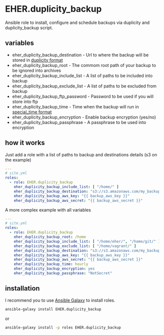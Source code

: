 # EHER.duplicity_backup
Ansible role to install, configure and schedule backups via duplicity and duplicity_backup script.

## variables

- eher_duplicity_backup_destination - Url to where the backup will be stored in [duplicity format](http://duplicity.nongnu.org/duplicity.1.html#sect8)
- eher_duplicity_backup_root - The commom root path of your backup to be ignored into archives
- eher_duplicity_backup_include_list - A list of paths to be included into backup
- eher_duplicity_backup_exclude_list - A list of paths to be excluded from backup
- eher_duplicity_backup_ftp_password - Password to be used if you will store into ftp
- eher_duplicity_backup_time - Time when the backup will run in [special_time format](http://docs.ansible.com/cron_module.html)
- eher_duplicity_backup_encryption - Enable backup encryption (yes/no)
- eher_duplicity_backup_passphrase - A passphrase to be used into encryption

## how it works

Just add a role with a list of paths to backup and destinations details (s3 on the example)
```yml
---
# site.yml
roles:
  - role: EHER.duplicity_backup
    eher_duplicity_backup_include_list: [ "/home/" ]
    eher_duplicity_backup_destination: "s3://s3.amazonaws.com/my_backup_bucket/"
    eher_duplicity_backup_aws_key: "{{ backup_aws_key }}"
    eher_duplicity_backup_aws_secret: "{{ backup_aws_secret }}"
```

A more complex example with all variables
```yml
---
# site.yml
roles:
  - role: EHER.duplicity_backup
    eher_duplicity_backup_root: /home
    eher_duplicity_backup_include_list: [ "/home/eher/", "/home/git/" ]
    eher_duplicity_backup_exclude_list: [ "/home/vagrant/" ]
    eher_duplicity_backup_destination: "s3://s3.amazonaws.com/my_backup_bucket/{{ ansible_hostname }}/"
    eher_duplicity_backup_aws_key: "{{ backup_aws_key }}"
    eher_duplicity_backup_aws_secret: "{{ backup_aws_secret }}"
    eher_duplicity_backup_time: hourly
    eher_duplicity_backup_encryption: yes
    eher_duplicity_backup_passphrase: "NotSecret"
```

## installation

I recommend you to use [Ansible Galaxy](https://galaxy.ansible.com/intro) to install roles.
```bash
ansible-galaxy install EHER.duplicity_backup
```
or 
```bash
ansible-galaxy install -p roles EHER.duplicity_backup
```
